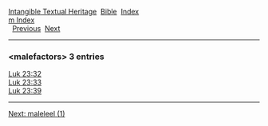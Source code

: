 [Intangible Textual Heritage](../../index)  [Bible](../index) 
[Index](index)   
[m Index](_m_)  
  [Previous](c07089)  [Next](c07091) 

------------------------------------------------------------------------

### &lt;malefactors&gt; 3 entries

[Luk 23:32](../kjv/luk023.htm#032)  
[Luk 23:33](../kjv/luk023.htm#033)  
[Luk 23:39](../kjv/luk023.htm#039)  

------------------------------------------------------------------------

[Next: maleleel (1)](c07091)
